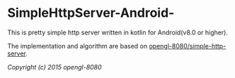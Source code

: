 # SimpleHttpServer-Android-
This is pretty simple http server written in kotlin for Android(v8.0 or higher).

The implementation and algorithm are based on [opengl-8080/simple-http-server](https://github.com/opengl-8080/simple-http-server).

*Copyright (c) 2015 opengl-8080*
